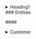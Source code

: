 <details>
<summary>Heading1</summary>

some text
+ <details>
    <summary>Heading1.1</summary>

    some more text
    + <details>
        <summary>Heading1.1.1</summary>
        even more text
      </details>
   </details>
</details>
### Entities

  ####<details> <summary>Customer</summary>
  Customer is the key component of any business. This database can contain following details about customers:
  + Name
  + Contact number
  + Address
  + Measurements for their custom orders
  + Orders placed by the customer
  </details>

